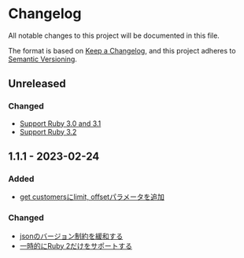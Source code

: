 # Changelog

All notable changes to this project will be documented in this file.

The format is based on [Keep a Changelog](https://keepachangelog.com/en/1.0.0/), and this project adheres to [Semantic Versioning](https://semver.org/spec/v2.0.0.html).

## Unreleased

### Changed

- [Support Ruby 3.0 and 3.1](https://github.com/pepabo/colormeshop-ruby/pull/10)
- [Support Ruby 3.2](https://github.com/pepabo/colormeshop-ruby/pull/11)

## 1.1.1 - 2023-02-24

### Added

- [get customersにlimit, offsetパラメータを追加](https://github.com/pepabo/colormeshop-ruby/pull/6)

### Changed

- [jsonのバージョン制約を緩和する](https://github.com/pepabo/colormeshop-ruby/pull/7)
- [一時的にRuby 2だけをサポートする](https://github.com/pepabo/colormeshop-ruby/pull/8)
